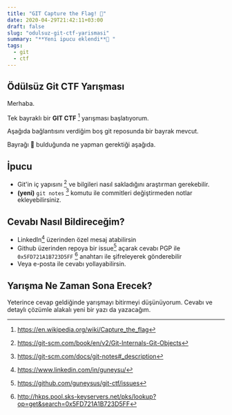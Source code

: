 ```yaml
---
title: "GIT Capture the Flag! 🏴"
date: 2020-04-29T21:42:11+03:00
draft: false
slug: "odulsuz-git-ctf-yarismasi"
summary: "**Yeni ipucu eklendi**🧵 "
tags:
  - git
  - ctf
---
```


## Ödülsüz Git CTF Yarışması

Merhaba.

Tek bayraklı bir **GIT CTF** [^ctf] yarışması başlatıyorum.

Aşağıda bağlantısını verdiğim boş git reposunda bir bayrak mevcut.

Bayrağı 🏴 bulduğunda ne yapman gerektiği aşağıda.

## İpucu

- Git'in iç yapısını [^git-internals] ve bilgileri nasıl sakladığını araştırman gerekebilir.
- **(yeni)** `git notes` [^git-notes] komutu ile commitleri değiştirmeden notlar ekleyebilirsiniz.

## Cevabı Nasıl Bildireceğim?

- LinkedIn[^linkedin] üzerinden özel mesaj atabilirsin
- Github üzerinden repoya bir issue[^issues] açarak cevabı PGP ile `0x5FD721A1B723D5FF` [^pgp-key] anahtarı ile şifreleyerek gönderebilir
- Veya e-posta ile cevabı yollayabilirsin.

## Yarışma Ne Zaman Sona Erecek?
Yeterince cevap geldiğinde yarışmayı bitirmeyi düşünüyorum.
Cevabı ve detaylı çözümle alakalı yeni bir yazı da yazacağım.

[^ctf]: <https://en.wikipedia.org/wiki/Capture_the_flag>
[^git-internals]: <https://git-scm.com/book/en/v2/Git-Internals-Git-Objects>
[^repo]: https://github.com/guneysus/git-ctf
[^linkedin]: https://www.linkedin.com/in/guneysu/
[^issues]: https://github.com/guneysus/git-ctf/issues
[^pgp-key]: http://hkps.pool.sks-keyservers.net/pks/lookup?op=get&search=0x5FD721A1B723D5FF
[^git-notes]: https://git-scm.com/docs/git-notes#_description
